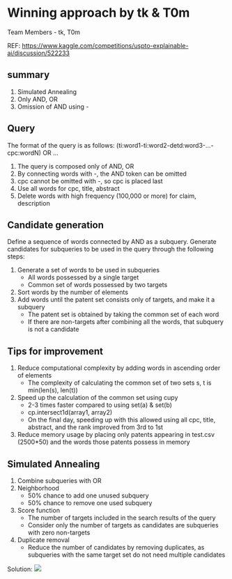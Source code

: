 # Winning approach by tk & T0m

Team Members - tk, T0m

REF: https://www.kaggle.com/competitions/uspto-explainable-ai/discussion/522233

## summary

1. Simulated Annealing
2. Only AND, OR
3. Omission of AND using -

## Query

The format of the query is as follows:
(ti:word1-ti:word2-detd:word3-…-cpc:wordN) OR …

1. The query is composed only of AND, OR
2. By connecting words with -, the AND token can be omitted
3. cpc cannot be omitted with -, so cpc is placed last
4. Use all words for cpc, title, abstract
5. Delete words with high frequency (100,000 or more) for claim, description

## Candidate generation

Define a sequence of words connected by AND as a subquery.
Generate candidates for subqueries to be used in the query through the following steps:

1. Generate a set of words to be used in subqueries
   - All words possessed by a single target
   - Common set of words possessed by two targets
2. Sort words by the number of elements
3. Add words until the patent set consists only of targets, and make it a subquery
   - The patent set is obtained by taking the common set of each word
   - If there are non-targets after combining all the words, that subquery is not a candidate

## Tips for improvement

1. Reduce computational complexity by adding words in ascending order of elements
   - The complexity of calculating the common set of two sets s, t is min(len(s), len(t))
2. Speed up the calculation of the common set using cupy
   - 2-3 times faster compared to using set(a) & set(b)
   - cp.intersect1d(array1, array2)
   - On the final day, speeding up with this allowed using all cpc, title, abstract, and the rank improved from 3rd to 1st
3. Reduce memory usage by placing only patents appearing in test.csv (2500\*50) and the words those patents possess in memory

## Simulated Annealing

1. Combine subqueries with OR
2. Neighborhood
   - 50% chance to add one unused subquery
   - 50% chance to remove one used subquery
3. Score function
   - The number of targets included in the search results of the query
   - Consider only the number of targets as candidates are subqueries with zero non-targets
4. Duplicate removal
   - Reduce the number of candidates by removing duplicates, as subqueries with the same target set do not need multiple candidates

Solution: ![](1st_Rank_Solution_Code.ipynb)
